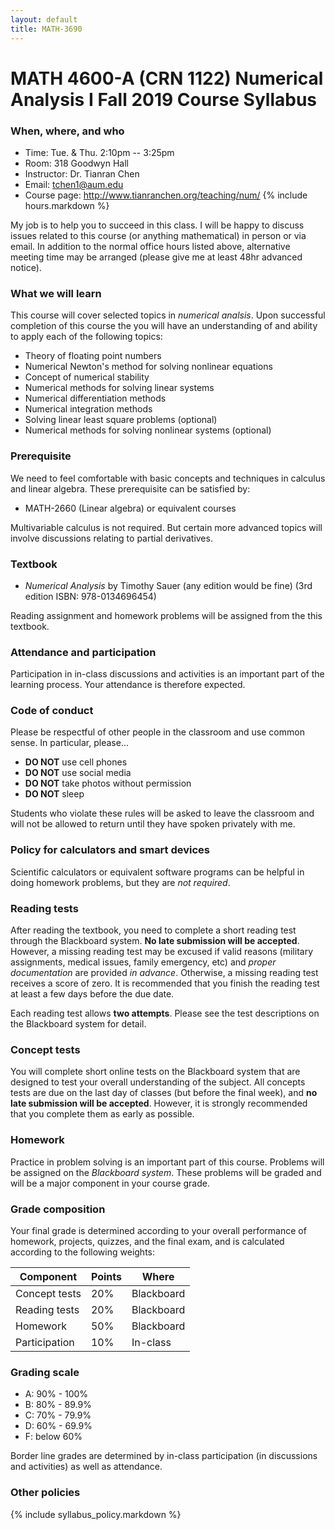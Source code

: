 ```yaml
---
layout: default
title: MATH-3690
---
```


# MATH 4600-A (CRN 1122) Numerical Analysis I Fall 2019 Course Syllabus

### When, where, and who

* Time: Tue. & Thu. 2:10pm -- 3:25pm
* Room: 318 Goodwyn Hall
* Instructor: Dr. Tianran Chen
* Email: <tchen1@aum.edu>
* Course page: <http://www.tianranchen.org/teaching/num/>
{% include hours.markdown %}

My job is to help you to succeed in this class.
I will be happy to discuss issues related to this course
(or anything mathematical) in person or via email.
In addition to the normal office hours listed above,
alternative meeting time may be arranged
(please give me at least 48hr advanced notice).

### What we will learn

This course will cover selected topics in _numerical analsis_. 
Upon successful completion of this course the you will have 
an understanding of and ability to apply each of the following topics:

* Theory of floating point numbers
* Numerical Newton's method for solving nonlinear equations
* Concept of numerical stability
* Numerical methods for solving linear systems
* Numerical differentiation methods
* Numerical integration methods
* Solving linear least square problems (optional)
* Numerical methods for solving nonlinear systems (optional)

### Prerequisite

We need to feel comfortable with basic concepts and techniques
in calculus and linear algebra.
These prerequisite can be satisfied by:

* MATH-2660 (Linear algebra) or equivalent courses

Multivariable calculus is not required.
But certain more advanced topics will involve discussions
relating to partial derivatives.

### Textbook

* _Numerical Analysis_ by Timothy Sauer 
  (any edition would be fine)
  (3rd edition ​ISBN: 978-0134696454)

Reading assignment and homework problems will be assigned from 
the this textbook.

### Attendance and participation

Participation in in-class discussions and activities is an important part
of the learning process.
Your attendance is therefore expected.

### Code of conduct

Please be respectful of other people in the classroom and use common sense.
In particular, please...

* __DO NOT__ use cell phones
* __DO NOT__ use social media
* __DO NOT__ take photos without permission
* __DO NOT__ sleep

Students who violate these rules will be asked to leave the classroom
and will not be allowed to return until they have spoken privately with me.

### Policy for calculators and smart devices

Scientific calculators or equivalent software programs can be helpful in
doing homework problems, but they are _not required_.

### Reading tests

After reading the textbook, you need to complete a short reading test
through the Blackboard system.
__No late submission will be accepted__.
However, a missing reading test may be excused if valid reasons
(military assignments, medical issues, family emergency, etc)
and _proper documentation_ are provided _in advance_.
Otherwise, a missing reading test receives a score of zero.
It is recommended that you finish the reading test 
at least a few days before the due date.

Each reading test allows __two attempts__.
Please see the test descriptions on the Blackboard system for detail.

### Concept tests

You will complete short online tests on the Blackboard system
that are designed to test your overall understanding of the subject.
All concepts tests are due on the last day of classes
(but before the final week),
and __no late submission will be accepted__.
However, it is strongly recommended that you complete them as early as possible.

<!-- ### In-class quizzes

Short in-class quizzes are designed
to test our understanding of the material discussed.
These quizzes will be a major part of your course grade.
On each quiz you can choose _one of 20 problems_
(with a few additional bonus problems).
You can choose the same problem multiple times,
but only the highest score on each problem is recorded.

Problem 1 -- 5 can be chosen at any time.
But Problem 6 -- 20 can be chosen only after you
_received perfect scores on all previous problems_.
For example, in order to choose Problem 8 on a quiz,
you need to first receive _perfect_ scores on
Problem 1,2,...,6,7. -->

### Homework

Practice in problem solving is an important part of this course.
Problems will be assigned on the _Blackboard system_.
These problems will be graded and will be a major component
in your course grade.

<!-- ### Worksheets

Worksheet problems will also be assigned in class.
Since these must be completed in class,
__no makeup worksheets will be offered__.
However, a missing worksheet may be excused if valid reasons
(official university events, illness or medical emergencies,
death of immediate family, military orders, jury duty,
religious holidays, or extreme weather conditions)
and _proper documentation_ are provided (preferably _in advance_).
Otherwise, a missing worksheet receives a score of _zero_. -->

<!-- ### Final exam

Final exam, designed to test your overall understanding of the core concepts,
is scheduled at __10:45am -- 12:00pm__ on __Tuesday, Dec. 10__. -->

### Grade composition

Your final grade is determined according to your overall performance of
homework, projects, quizzes, and the final exam,
and is calculated according to the following weights:

| Component        | Points | Where      |
|------------------|--------|------------|
| Concept tests    |  20%   | Blackboard |
| Reading tests    |  20%   | Blackboard |
| Homework         |  50%   | Blackboard |
| Participation    |  10%   | In-class   |

### Grading scale

* A: 90% - 100%
* B: 80% - 89.9%
* C: 70% - 79.9%
* D: 60% - 69.9%
* F: below 60%

Border line grades are determined by in-class participation
(in discussions and activities) as well as attendance.

### Other policies

{% include syllabus_policy.markdown %}
